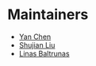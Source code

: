 # Maintainers

- [Yan Chen](https://github.com/ecir2022)
- [Shujian Liu](https://github.com/Shujian2015)
- [Linas Baltrunas](https://github.com/mumas)
